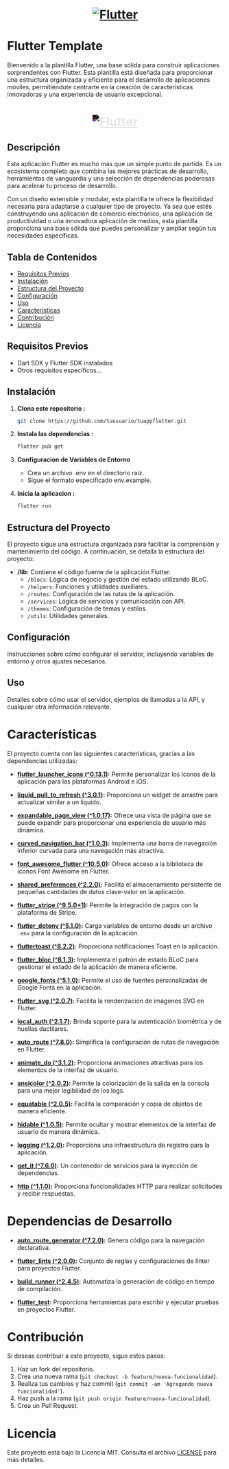 <a href="https://flutter.dev/">
  <h1 align="center">
    <picture>
      <source media="(prefers-color-scheme: dark)" srcset="https://storage.googleapis.com/cms-storage-bucket/6e19fee6b47b36ca613f.png">
      <img alt="Flutter" src="https://storage.googleapis.com/cms-storage-bucket/c823e53b3a1a7b0d36a9.png">
    </picture>
  </h1>
</a>

# Flutter Template

Bienvenido a la plantilla Flutter, una base sólida para construir aplicaciones sorprendentes con Flutter. Esta plantilla está diseñada para proporcionar una estructura organizada y eficiente para el desarrollo de aplicaciones móviles, permitiéndote centrarte en la creación de características innovadoras y una experiencia de usuario excepcional.

<a href="https://flutter.dev/">
  <h1 align="center">
    <picture>
      <source media="(prefers-color-scheme: dark)" srcset="https://storage.googleapis.com/cms-storage-bucket/6e19fee6b47b36ca613f.png">
      <img alt="Flutter" src="https://storage.googleapis.com/cms-storage-bucket/c823e53b3a1a7b0d36a9.png" style="filter: invert(1);">
    </picture>
  </h1>
</a>


## Descripción

Esta aplicación Flutter es mucho más que un simple punto de partida. Es un ecosistema completo que combina las mejores prácticas de desarrollo, herramientas de vanguardia y una selección de dependencias poderosas para acelerar tu proceso de desarrollo.

Con un diseño extensible y modular, esta plantilla te ofrece la flexibilidad necesaria para adaptarse a cualquier tipo de proyecto. Ya sea que estés construyendo una aplicación de comercio electrónico, una aplicación de productividad o una innovadora aplicación de medios, esta plantilla proporciona una base sólida que puedes personalizar y ampliar según tus necesidades específicas.

## Tabla de Contenidos

- [Requisitos Previos](#requisitos-previos)
- [Instalación](#instalación)
- [Estructura del Proyecto](#estructura-del-proyecto)
- [Configuración](#configuración)
- [Uso](#uso)
- [Características](#características)
- [Contribución](#contribución)
- [Licencia](#licencia)

## Requisitos Previos

- Dart SDK y Flutter SDK instalados
- Otros requisitos específicos...

## Instalación

1. **Clona este repositorio :**
   ```bash
   git clone https://github.com/tuusuario/tuappflutter.git

2. **Instala las dependencias :**
    ```bash
    flutter pub get

3. **Configuracion de Variables de Entorno**
   - Crea un archivo .env en el directorio raíz.
   - Sigue el formato especificado env.example.

4. **Inicia la aplicacion :**
    ```bash
    flutter run

## Estructura del Proyecto

El proyecto sigue una estructura organizada para facilitar la comprensión y mantenimiento del código. A continuación, se detalla la estructura del proyecto:

- **/lib:** Contiene el código fuente de la aplicación Flutter.
  - `/blocs`: Lógica de negocio y gestión del estado utilizando BLoC.
  - `/helpers`: Funciones y utilidades auxiliares.
  - `/routes`: Configuración de las rutas de la aplicación.
  - `/services`: Lógica de servicios y comunicación con API.
  - `/themes`: Configuración de temas y estilos.
  - `/utils`: Utilidades generales.

## Configuración

Instrucciones sobre cómo configurar el servidor, incluyendo variables de entorno y otros ajustes necesarios.

## Uso
Detalles sobre cómo usar el servidor, ejemplos de llamadas a la API, y cualquier otra información relevante.

# Características

El proyecto cuenta con las siguientes características, gracias a las dependencias utilizadas:

- **[flutter_launcher_icons (^0.13.1)](https://pub.dev/packages/flutter_launcher_icons):** Permite personalizar los íconos de la aplicación para las plataformas Android e iOS.

- **[liquid_pull_to_refresh (^3.0.1)](https://pub.dev/packages/liquid_pull_to_refresh):** Proporciona un widget de arrastre para actualizar similar a un líquido.

- **[expandable_page_view (^1.0.17)](https://pub.dev/packages/expandable_page_view):** Ofrece una vista de página que se puede expandir para proporcionar una experiencia de usuario más dinámica.

- **[curved_navigation_bar (^1.0.3)](https://pub.dev/packages/curved_navigation_bar):** Implementa una barra de navegación inferior curvada para una navegación más atractiva.

- **[font_awesome_flutter (^10.5.0)](https://pub.dev/packages/font_awesome_flutter):** Ofrece acceso a la biblioteca de iconos Font Awesome en Flutter.

- **[shared_preferences (^2.2.0)](https://pub.dev/packages/shared_preferences):** Facilita el almacenamiento persistente de pequeñas cantidades de datos clave-valor en la aplicación.

- **[flutter_stripe (^9.5.0+1)](https://pub.dev/packages/flutter_stripe):** Permite la integración de pagos con la plataforma de Stripe.

- **[flutter_dotenv (^5.1.0)](https://pub.dev/packages/flutter_dotenv):** Carga variables de entorno desde un archivo `.env` para la configuración de la aplicación.

- **[fluttertoast (^8.2.2)](https://pub.dev/packages/fluttertoast):** Proporciona notificaciones Toast en la aplicación.

- **[flutter_bloc (^8.1.3)](https://pub.dev/packages/flutter_bloc):** Implementa el patrón de estado BLoC para gestionar el estado de la aplicación de manera eficiente.

- **[google_fonts (^5.1.0)](https://pub.dev/packages/google_fonts):** Permite el uso de fuentes personalizadas de Google Fonts en la aplicación.

- **[flutter_svg (^2.0.7)](https://pub.dev/packages/flutter_svg):** Facilita la renderización de imágenes SVG en Flutter.

- **[local_auth (^2.1.7)](https://pub.dev/packages/local_auth):** Brinda soporte para la autenticación biométrica y de huellas dactilares.

- **[auto_route (^7.8.0)](https://pub.dev/packages/auto_route):** Simplifica la configuración de rutas de navegación en Flutter.

- **[animate_do (^3.1.2)](https://pub.dev/packages/animate_do):** Proporciona animaciones atractivas para los elementos de la interfaz de usuario.

- **[ansicolor (^2.0.2)](https://pub.dev/packages/ansicolor):** Permite la colorización de la salida en la consola para una mejor legibilidad de los logs.

- **[equatable (^2.0.5)](https://pub.dev/packages/equatable):** Facilita la comparación y copia de objetos de manera eficiente.

- **[hidable (^1.0.5)](https://pub.dev/packages/hidable):** Permite ocultar y mostrar elementos de la interfaz de usuario de manera dinámica.

- **[logging (^1.2.0)](https://pub.dev/packages/logging):** Proporciona una infraestructura de registro para la aplicación.

- **[get_it (^7.6.0)](https://pub.dev/packages/get_it):** Un contenedor de servicios para la inyección de dependencias.

- **[http (^1.1.0)](https://pub.dev/packages/http):** Proporciona funcionalidades HTTP para realizar solicitudes y recibir respuestas.

# Dependencias de Desarrollo

- **[auto_route_generator (^7.2.0)](https://pub.dev/packages/auto_route_generator):** Genera código para la navegación declarativa.

- **[flutter_lints (^2.0.0)](https://pub.dev/packages/flutter_lints):** Conjunto de reglas y configuraciones de linter para proyectos Flutter.

- **[build_runner (^2.4.5)](https://pub.dev/packages/build_runner):** Automatiza la generación de código en tiempo de compilación.

- **[flutter_test](https://pub.dev/packages/flutter_test):** Proporciona herramientas para escribir y ejecutar pruebas en proyectos Flutter.

# Contribución

Si deseas contribuir a este proyecto, sigue estos pasos:

1. Haz un fork del repositorio.
2. Crea una nueva rama (`git checkout -b feature/nueva-funcionalidad`).
3. Realiza tus cambios y haz commit (`git commit -am 'Agregando nueva funcionalidad'`).
4. Haz push a la rama (`git push origin feature/nueva-funcionalidad`).
5. Crea un Pull Request.

# Licencia

Este proyecto está bajo la Licencia MIT. Consulta el archivo [LICENSE](LICENSE) para más detalles.